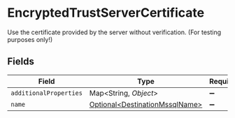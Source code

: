 # EncryptedTrustServerCertificate

Use the certificate provided by the server without verification. (For testing purposes only!)


## Fields

| Field                                                                          | Type                                                                           | Required                                                                       | Description                                                                    |
| ------------------------------------------------------------------------------ | ------------------------------------------------------------------------------ | ------------------------------------------------------------------------------ | ------------------------------------------------------------------------------ |
| `additionalProperties`                                                         | Map\<String, *Object*>                                                         | :heavy_minus_sign:                                                             | N/A                                                                            |
| `name`                                                                         | [Optional\<DestinationMssqlName>](../../models/shared/DestinationMssqlName.md) | :heavy_minus_sign:                                                             | N/A                                                                            |
